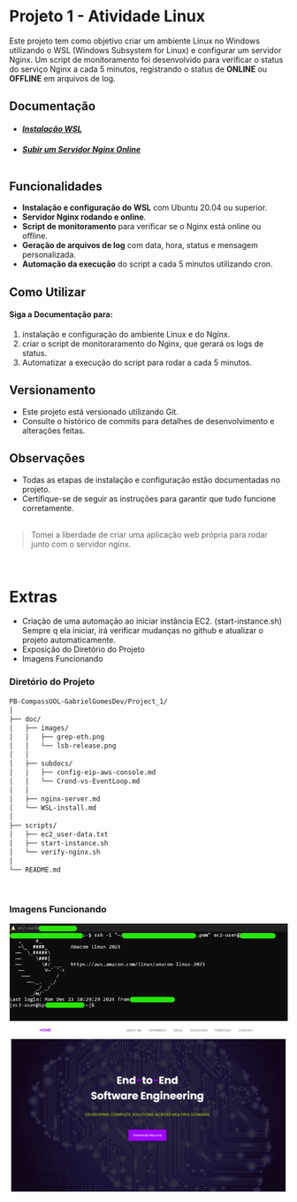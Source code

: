 # Projeto 1 - Atividade Linux

Este projeto tem como objetivo criar um ambiente Linux no Windows utilizando o WSL (Windows Subsystem for Linux) e configurar um servidor Nginx. Um script de monitoramento foi desenvolvido para verificar o status do serviço Nginx a cada 5 minutos, registrando o status de **ONLINE** ou **OFFLINE** em arquivos de log. 

## Documentação
- #### ***[Instalação WSL](./Project_1/doc/wsl-Install.md)***
- #### ***[Subir um Servidor Nginx Online](./Project_1/doc/nginx-server.md)***<br><br>

## Funcionalidades

- **Instalação e configuração do WSL** com Ubuntu 20.04 ou superior.
- **Servidor Nginx rodando e online**.
- **Script de monitoramento** para verificar se o Nginx está online ou offline.
- **Geração de arquivos de log** com data, hora, status e mensagem personalizada.
- **Automação da execução** do script a cada 5 minutos utilizando cron.

## Como Utilizar
#### Siga a Documentação para:
1. instalação e configuração do ambiente Linux e do Nginx.
2. criar o script de monitoraramento do Nginx, que gerará os logs de status.
3. Automatizar a execução do script para rodar a cada 5 minutos.

## Versionamento

- Este projeto está versionado utilizando Git.
- Consulte o histórico de commits para detalhes de desenvolvimento e alterações feitas.

## Observações

- Todas as etapas de instalação e configuração estão documentadas no projeto.
- Certifique-se de seguir as instruções para garantir que tudo funcione corretamente. <br><br>
> Tomei a liberdade de criar uma aplicação web própria para rodar junto com o servidor nginx.

<br>

# Extras

- Criação de uma automação ao iniciar instância EC2. (start-instance.sh)
    <br>Sempre q ela iniciar, irá verificar mudanças no github e atualizar o projeto automaticamente.
- Exposição do Diretório do Projeto
- Imagens Funcionando

### Diretório do Projeto
```
PB-CompassUOL-GabrielGomesDev/Project_1/
│ 
├── doc/
│   ├── images/
│   │   ├── grep-eth.png
│   │   └── lsb-release.png
│   │
│   ├── subdocs/
│   │   ├── config-eip-aws-console.md
│   │   └── Crond-vs-EventLoop.md
│   │
│   ├── nginx-server.md
│   └── WSL-install.md
│
├── scripts/
│   ├── ec2_user-data.txt
│   ├── start-instance.sh
│   └── verify-nginx.sh
│
└── README.md
```

<br>

### Imagens Funcionando

<img src="./doc/images/working2.png" alt="teste" width="720px"/>

<br>

<img src="./doc/images/working.png" alt="teste" width="720px"/>
